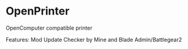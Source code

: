 OpenPrinter
===========

OpenComputer compatible printer


Features: Mod Update Checker by Mine and Blade Admin/Battlegear2
